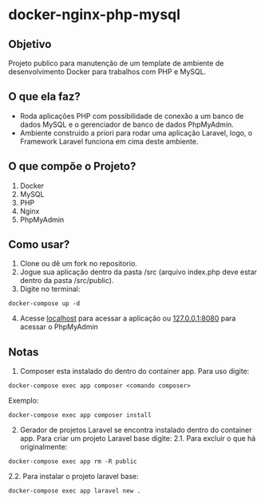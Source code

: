 # docker-nginx-php-mysql

## Objetivo
Projeto publico para manutenção de um template de ambiente de desenvolvimento Docker para trabalhos com PHP e MySQL.

## O que ela faz?
- Roda aplicações PHP com possibilidade de conexão a um banco de dados MySQL e o gerenciador de banco de dados PhpMyAdmin.
- Ambiente construido a priori para rodar uma aplicação Laravel, logo, o Framework Laravel funciona em cima deste ambiente.

## O que compõe o Projeto?
1. Docker
2. MySQL
3. PHP
4. Nginx
5. PhpMyAdmin

## Como usar?
1. Clone ou dê um fork no repositorio.
2. Jogue sua aplicação dentro da pasta /src (arquivo index.php deve estar dentro da pasta /src/public).
3. Digite no terminal:
```
docker-compose up -d
```
4. Acesse [localhost](http://localhost/) para acessar a aplicação ou [127.0.0.1:8080](http://127.0.0.1:8080) para acessar o PhpMyAdmin

## Notas
1. Composer esta instalado do dentro do container app. Para uso digite:
```
docker-compose exec app composer <comando composer>
```
Exemplo:
```
docker-compose exec app composer install
```
2. Gerador de projetos Laravel se encontra instalado dentro do container app. Para criar um projeto Laravel base digite:
2.1. Para excluir o que há originalmente:
```
docker-compose exec app rm -R public
```
2.2. Para instalar o projeto laravel base:
```
docker-compose exec app laravel new .
```

